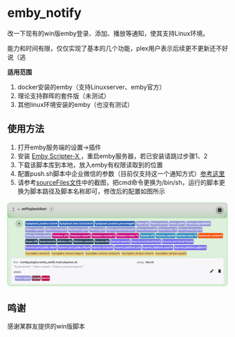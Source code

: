 # emby_notify
改一下现有的win版emby登录、添加、播放等通知，使其支持Linux环境。

能力和时间有限，仅仅实现了基本的几个功能，plex用户表示后续更不更新还不好说（逃

**适用范围**

1. docker安装的emby（支持Linuxserver、emby官方）
2. 理论支持群晖的套件版（未测试）
3. 其他linux环境安装的emby（也没有测试）

## 使用方法

1. 打开emby服务端的设置->插件
2. 安装 [Emby Scripter-X ](https://github.com/AnthonyMusgrove/Emby-ScripterX "Emby Scripter-X ") ，重启emby服务器，若已安装请跳过步骤1、2
3. 下载该脚本库到本地，放入emby有权限读取到的位置
3. 配置push.sh脚本中企业微信的参数（目前仅支持这一个通知方式）[参考这里](http://note.youdao.com/s/HMiudGkb "参考这里")
3. 请参考[sourceFiles文件](https://github.com/Qliangw/emby_notify/tree/main/sourceFiles "sourceFiles文件")中的截图，把cmd命令更换为/bin/sh，运行的脚本更换为脚本路径及脚本名称即可，修改后的配置如图所示

![](https://raw.githubusercontent.com/Qliangw/emby_notify/main/pic/demo.png)

## 鸣谢

感谢某群友提供的win版脚本
